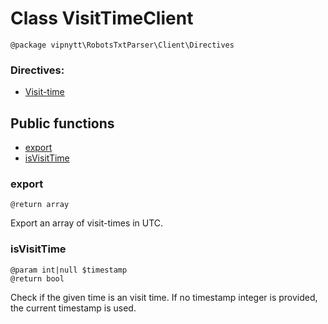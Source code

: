 # Class VisitTimeClient
```
@package vipnytt\RobotsTxtParser\Client\Directives
```

### Directives:
- [Visit-time](../directives.md#visit-time)

## Public functions
- [export](#export)
- [isVisitTime](#isvisittime)

### export
```
@return array
```
Export an array of visit-times in UTC.

### isVisitTime
```
@param int|null $timestamp
@return bool
```
Check if the given time is an visit time. If no timestamp integer is provided, the current timestamp is used.
